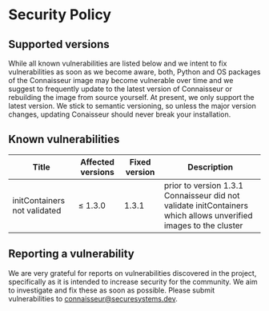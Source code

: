 # Security Policy

## Supported versions

While all known vulnerabilities are listed below and we intent to fix vulnerabilities as soon as we become aware, both, Python and OS packages of the Connaisseur image may become vulnerable over time and we suggest to frequently update to the latest version of Connaisseur or rebuilding the image from source yourself.
At present, we only support the latest version.
We stick to semantic versioning, so unless the major version changes, updating Conaisseur should never break your installation.

## Known vulnerabilities

| Title | Affected versions | Fixed version | Description |
| - | - | - | - |
| initContainers not validated | <span>&#8804;</span> 1.3.0 | 1.3.1 | prior to version 1.3.1 Connaisseur did not validate initContainers which allows unverified images to the cluster |

## Reporting a vulnerability

We are very grateful for reports on vulnerabilities discovered in the project, specifically as it is intended to increase security for the community. We aim to investigate and fix these as soon as possible. Please submit vulnerabilities to [connaisseur@securesystems.dev](mailto:connaisseur@securesystems.dev).
